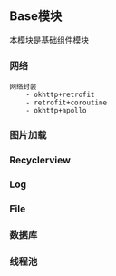## Base模块

本模块是基础组件模块

### 网络

    网络封装
        - okhttp+retrofit
        - retrofit+coroutine
        - okhttp+apollo

### 图片加载

### Recyclerview

### Log

### File

### 数据库

### 线程池


